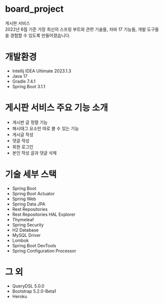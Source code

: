 # board_project
게시판 서비스    
2022년 6월 기준 가장 최신의 스프링 부트와 관련 기술들, 자바 17 기능들, 개발 도구들을 경험할 수 있도록 만들어졌습니다.

# 개발환경
- Intellij IDEA Ultimate 2023.1.3
- Java 17
- Gradle 7.4.1
- Spring Boot 3.1.1

# 게시판 서비스 주요 기능 소개
- 게시판 글 정렬 기능
- 해시태그 요소만 따로 볼 수 있는 기능
- 게시글 작성
- 댓글 작성
- 회원 로그인
- 본인 작성 글과 댓글 삭제

# 기술 세부 스택
- Spring Boot
- Spring Boot Actuator
- Spring Web
- Spring Data JPA
- Rest Repositories
- Rest Repositories HAL Explorer
- Thymeleaf
- Spring Security
- H2 Database
- MySQL Driver
- Lombok
- Spring Boot DevTools
- Spring Configuration Processor

# 그 외
- QueryDSL 5.0.0
- Bootstrap 5.2.0-Beta1
- Heroku
